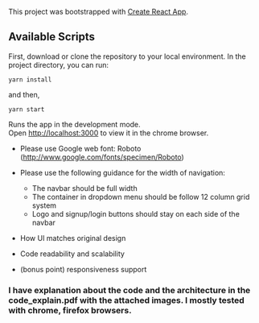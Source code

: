 This project was bootstrapped with [Create React App](https://github.com/facebook/create-react-app).

## Available Scripts

First, download or clone the repository to your local environment.
In the project directory, you can run:

`yarn install`

and then,

`yarn start`

Runs the app in the development mode.<br />
Open [http://localhost:3000](http://localhost:3000) to view it in the chrome browser.


- Please use Google web font: Roboto (http://www.google.com/fonts/specimen/Roboto)
- Please use the following guidance for the width of navigation:
  - The navbar should be full width
  - The container in dropdown menu should be follow 12 column grid system
  - Logo and signup/login buttons should stay on each side of the navbar

- How UI matches original design
- Code readability and scalability
- (bonus point) responsiveness support

### I have explanation about the code and the architecture in the code_explain.pdf with the attached images. I mostly tested with chrome, firefox browsers.
